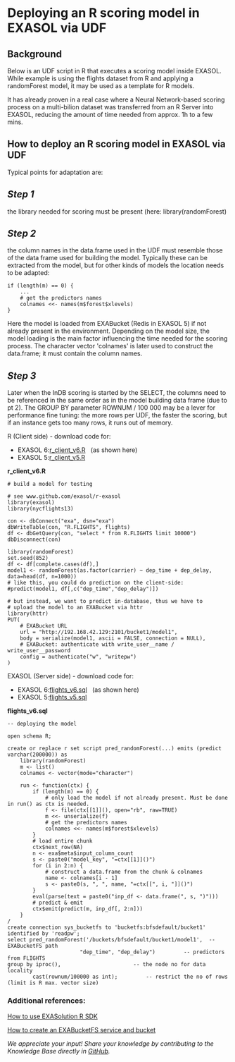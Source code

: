 # Deploying an R scoring model in EXASOL via UDF 
## Background

Below is an UDF script in R that executes a scoring model inside EXASOL. While example is using the flights dataset from R and applying a randomForest model, it may be used as a template for R models.

It has already proven in a real case where a Neural Network-based scoring process on a multi-bilion dataset was transferred from an R Server into EXASOL, reducing the amount of time needed from approx. 1h to a few mins.

## How to deploy an R scoring model in EXASOL via UDF

Typical points for adaptation are:

## *Step 1*

the library needed for scoring must be present (here: library(randomForest)

## *Step 2*

the column names in the data.frame used in the UDF must resemble those of the data frame used for building the model. Typically these can be extracted from the model, but for other kinds of models the location needs to be adapted:


```markup
if (length(m) == 0) {
	...
	# get the predictors names
	colnames <<- names(m$forest$xlevels)
}
```
Here the model is loaded from EXABucket (Redis in EXASOL 5) if not already present in the environment. Depending on the model size, the model loading is the main factor influencing the time needed for the scoring process. The character vector 'colnames' is later used to construct the data.frame; it must contain the column names.

## *Step 3*

Later when the InDB scoring is started by the SELECT, the columns need to be referenced in the same order as in the model building data frame (due to pt 2). The GROUP BY parameter ROWNUM / 100 000 may be a lever for performance fine tuning: the more rows per UDF, the faster the scoring, but if an instance gets too many rows, it runs out of memory.

R (Client side) - download code for:

* EXASOL 6:[r_client_v6.R](https://github.com/exasol/public-knowledgebase/blob/main/Database-Features/attachments/r_client_v6.R "r_client_v6.R")   (as shown here)
* EXASOL 5:[r_client_v5.R](https://github.com/exasol/public-knowledgebase/blob/main/Database-Features/attachments/r_client_v5.R "r_client_v5.R")

**r_client_v6.R**
```"code-java"
# build a model for testing

# see www.github.com/exasol/r-exasol
library(exasol)
library(nycflights13)

con <- dbConnect("exa", dsn="exa")
dbWriteTable(con, "R.FLIGHTS", flights)
df <- dbGetQuery(con, "select * from R.FLIGHTS limit 10000")
dbDisconnect(con)

library(randomForest)
set.seed(852)
df <- df[complete.cases(df),]
model1 <- randomForest(as.factor(carrier) ~ dep_time + dep_delay, data=head(df, n=1000))
# like this, you could do prediction on the client-side:
#predict(model1, df[,c("dep_time","dep_delay")])

# but instead, we want to predict in-database, thus we have to
# upload the model to an EXABucket via httr
library(httr)
PUT(
	# EXABucket URL
	url = "http://192.168.42.129:2101/bucket1/model1",
	body = serialize(model1, ascii = FALSE, connection = NULL),
	# EXABucket: authenticate with write_user__name / write_user__password
	config = authenticate("w", "writepw")
)
```
EXASOL (Server side) - download code for:

* EXASOL 6:[flights_v6.sql](https://github.com/exasol/public-knowledgebase/blob/main/Database-Features/attachments/flights_v6.sql "flights_v6.sql")   (as shown here)
* EXASOL 5:[flights_v5.sql](https://github.com/exasol/public-knowledgebase/blob/main/Database-Features/attachments/flights_v5.sql "flights_v5.sql")

**flights_v6.sql**
```"code-sql"
-- deploying the model

open schema R;

create or replace r set script pred_randomForest(...) emits (predict varchar(200000)) as
	library(randomForest)
	m <- list()
	colnames <- vector(mode="character")

	run <- function(ctx) {
		if (length(m) == 0) {
	    	# only load the model if not already present. Must be done in run() as ctx is needed.
			f <- file(ctx[[1]](), open="rb", raw=TRUE)
			m <<- unserialize(f) 
			# get the predictors names
			colnames <<- names(m$forest$xlevels)
		}
		# load entire chunk
		ctx$next_row(NA)
		n <- exa$meta$input_column_count
		s <- paste0("model_key", "=ctx[[1]]()")
	    for (i in 2:n) {
			# construct a data.frame from the chunk & colnames
			name <- colnames[i - 1]
			s <- paste0(s, ", ", name, "=ctx[[", i, "]]()")
		}
		eval(parse(text = paste0("inp_df <- data.frame(", s, ")")))
		# predict & emit
		ctx$emit(predict(m, inp_df[, 2:n]))
	}
/
create connection sys_bucketfs to 'bucketfs:bfsdefault/bucket1' identified by 'readpw';
select pred_randomForest('/buckets/bfsdefault/bucket1/model1',	-- EXABucketFS path
                       "dep_time", "dep_delay")			-- predictors
from FLIGHTS
group by iproc(),						-- the node no for data locality
		cast(rownum/100000 as int);			-- restrict the no of rows (limit is R max. vector size)
```
### Additional references:

[How to use EXASolution R SDK](https://exasol.my.site.com/s/article/How-to-use-EXASolution-R-SDK)

[How to create an EXABucketFS service and bucket](https://exasol.my.site.com/s/article/How-to-create-an-EXABucketFS-service-and-bucket)

*We appreciate your input! Share your knowledge by contributing to the Knowledge Base directly in [GitHub](https://github.com/exasol/public-knowledgebase).* 